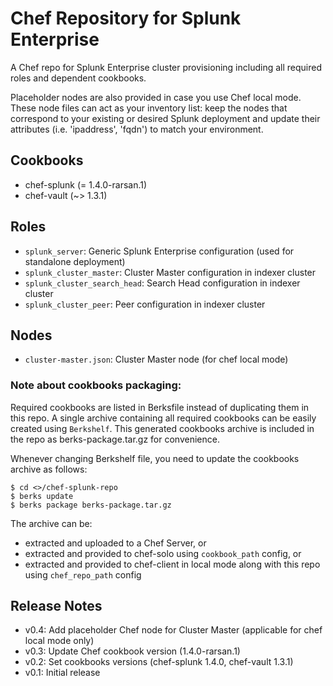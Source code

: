 # Chef Repository for Splunk Enterprise

A Chef repo for Splunk Enterprise cluster provisioning including all required roles and dependent cookbooks.

Placeholder nodes are also provided in case you use Chef local mode. These node files can act as your inventory list: keep the nodes that correspond to your existing or desired Splunk deployment and update their attributes (i.e. 'ipaddress', 'fqdn') to match your environment.

## Cookbooks
* chef-splunk (= 1.4.0-rarsan.1)
* chef-vault (~> 1.3.1)

## Roles
* `splunk_server`: Generic Splunk Enterprise configuration (used for standalone deployment)
* `splunk_cluster_master`: Cluster Master configuration in indexer cluster
* `splunk_cluster_search_head`: Search Head configuration in indexer cluster
* `splunk_cluster_peer`: Peer configuration in indexer cluster

## Nodes
* `cluster-master.json`: Cluster Master node (for chef local mode)

### Note about cookbooks packaging:
Required cookbooks are listed in Berksfile instead of duplicating them in this repo.
A single archive containing all required cookbooks can be easily created using `Berkshelf`.
This generated cookbooks archive is included in the repo as berks-package.tar.gz for convenience.

Whenever changing Berkshelf file, you need to update the cookbooks archive as follows:

    $ cd <>/chef-splunk-repo
    $ berks update
    $ berks package berks-package.tar.gz

The archive can be:
* extracted and uploaded to a Chef Server, or
* extracted and provided to chef-solo using `cookbook_path` config, or
* extracted and provided to chef-client in local mode along with this repo using `chef_repo_path` config

## Release Notes

* v0.4: Add placeholder Chef node for Cluster Master (applicable for chef local mode only)
* v0.3: Update Chef cookbook version (1.4.0-rarsan.1)
* v0.2: Set cookbooks versions (chef-splunk 1.4.0, chef-vault 1.3.1)
* v0.1: Initial release


